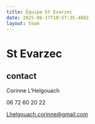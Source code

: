 ```yaml
---
title: Équipe St Evarzec 
date: 2025-06-17T10:57:35.488Z
layout: team
---
```


# St Evarzec 



## contact 

Corinne L’Helgouach

06 72 60 20 22

Lhelgouach.corinne@gmail.com

